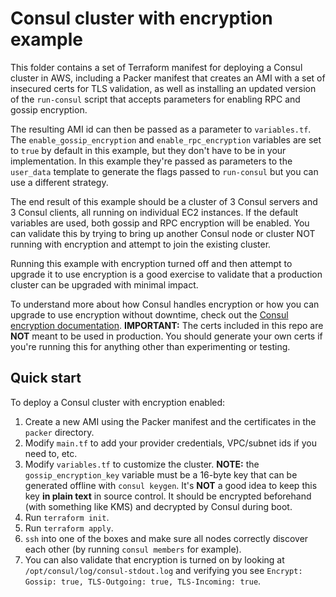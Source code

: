 # Consul cluster with encryption example

This folder contains a set of Terraform manifest for deploying a Consul cluster in AWS, including a Packer manifest that creates an AMI with a set of insecured certs for TLS validation, as well as installing an updated version of the `run-consul` script that accepts parameters for enabling RPC and gossip encryption.

The resulting AMI id can then be passed as a parameter to `variables.tf`. The `enable_gossip_encryption` and `enable_rpc_encryption` variables are set to `true` by default in this example, but they don't have to be in your implementation. In this example they're passed as parameters to the `user_data` template to generate the flags passed to `run-consul` but you can use a different strategy.

The end result of this example should be a cluster of 3 Consul servers and 3 Consul clients, all running on individual EC2 instances. If the default variables are used, both gossip and RPC encryption will be enabled. You can validate this by trying to bring up another Consul node or cluster NOT running with encryption and attempt to join the existing cluster.

Running this example with encryption turned off and then attempt to upgrade it to use encryption is a good exercise to validate that a production cluster can be upgraded with minimal impact.

To understand more about how Consul handles encryption or how you can upgrade to use encryption without downtime, check out the [Consul encryption documentation](https://www.consul.io/docs/agent/encryption.html). **IMPORTANT:** The certs included in this repo are **NOT** meant to be used in production. You should generate your own certs if you're running this for anything other than experimenting or testing.

## Quick start

To deploy a Consul cluster with encryption enabled:

1. Create a new AMI using the Packer manifest and the certificates in the `packer` directory.
1. Modify `main.tf` to add your provider credentials, VPC/subnet ids if you need to, etc.
1. Modify `variables.tf` to customize the cluster. **NOTE:** the `gossip_encryption_key` variable must be a 16-byte key that can be generated offline with `consul keygen`. It's **NOT** a good idea to keep this key **in plain text** in source control. It should be encrypted beforehand (with something like KMS) and decrypted by Consul during boot.
1. Run `terraform init`.
1. Run `terraform apply`.
1. `ssh` into one of the boxes and make sure all nodes correctly discover each other (by running `consul members` for example).
1. You can also validate that encryption is turned on by looking at `/opt/consul/log/consul-stdout.log` and verifying you see `Encrypt: Gossip: true, TLS-Outgoing: true, TLS-Incoming: true`.